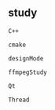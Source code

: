## study
```
C++
```

```
cmake
```

```
designMode
```

```
ffmpegStudy
```

```
Qt
```

```
Thread
```